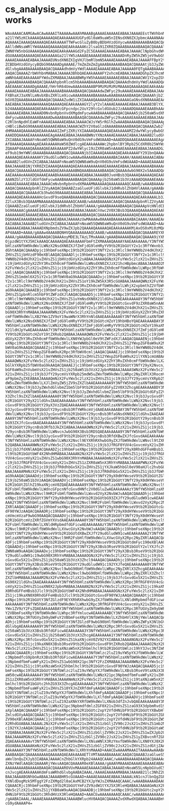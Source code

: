 # cs_analysis_app - Module App works

    WAoAAAACAAMGAwACAwAAAAITAAAAAwAAAhMAAABgAAAAEAAAAAEABAAJAAAAEEstTWVhbnM6
    a21lYW5zKCkAAAAQAAAAAQAEAAkAAAAXUGFydGl0aW9uaW5nIENsdXN0ZXJpbmcAAAANAAAA
    AQAAAAIAAAAQAAAAAQAEAAkAAAATTWFwcGluZyB0byBDbHVzdGVycwAAABAAAAABAAQACQAA
    AAlldWNsaWRlYW4AAAAQAAAAAQAEAAkAAAAKc2lsaG91ZXR0ZQAAABAAAAABAAQACQAAAAly
    ZWN0YW5nbGUAAAAQAAAAAQAEAAkAAAAGd2FyZC5EAAAAEAAAAAEABAAJAAAAClNpbGhvdWV0
    dGUAAAAQAAAAAQAEAAkAAAAGa21lYW5zAAAAEAAAAAEABAAJAAAADnRyZW5kZW5jeV9wbG90
    AAAAEAAAAAEABAAJAAAAEUNsdXN0ZXIgVHJlbmRlbmN5AAAAEAAAAAEABAAJAAAAFFBpY2tl
    ZCBDbHVzdGVycyBQbG90AAAADgAAAAE/7mZmZmZmZgAAABAAAAABAAQACQAAAAtjb3JyZWxh
    dGlvbgAAABAAAAABAAQACQAAAAdhdmVyYWdlAAAAEAAAAAEABAAJAAAAA0FQTgAAABAAAAAG
    AAQACQAAAAZrbWVhbnMABAAJAAAAA3BhbQAEAAkAAAAFY2xhcmEABAAJAAAADGhpZXJhcmNo
    aWNhbAAEAAkAAAAFYWduZXMABAAJAAAABWRpYW5hAAAAEAAAAAEABAAJAAAACWV1Y2xpZGVh
    bgAAABAAAAABAAQACQAAAAhpbnRlcm5hbAAAABAAAAABAAQACQAAAAdhdmVyYWdlAAAADQAA
    AAEAAAACAAAADgAAAAE/hHrhR64UewAAAA4AAAABP9MzMzMzMzMAAAAQAAAAAQAEAAkAAAAA
    AAAAEAAAAAEABAAJAAAAAAAAABAAAAABAAQACQAAAAdwZWFyc29uAAAAEAAAAAEABAAJAAAA
    FXBhaXJ3aXNlLmNvbXBsZXRlLm9icwAAAA0AAAABAAAAAwAAABAAAAABAAQACQAAAAhjb21w
    bGV0ZQAAABAAAAABAAQACQAAAAZudW1iZXIAAAAQAAAAAQAEAAkAAAAGaGNsdXN0AAAAEAAA
    AAEABAAJAAAAAW4AAAAQAAAAAQAEAAkAAAAGY2lyY2xlAAAAEAAAAAEABAAJAAAAB3BlYXJz
    b24AAAAQAAAAAQAEAAkAAAAVcGFpcndpc2UuY29tcGxldGUub2JzAAAADQAAAAEAAABkAAAA
    EAAAAAEABAAJAAAAD0NvbnRpbnVvdXMgdmFycwAAABAAAAABAAQACQAAAA5jb250aW5vdXNf
    dmFycwAAAA0AAAABAAAADwAAABAAAAABAAQACQAAAAdwZWFyc29uAAAAEAAAAAEABAAJAAAA
    C2RlbnNpdHlEaWFnAAAAEAAAAAEABAAJAAAACWJsYW5rRGlhZwAAABAAAAABAAQACQAAAApV
    cHBlciBwbG90AAAAEAAAAAEABAAJAAAACWZhY2V0aGlzdAAAABAAAAABAAQACQAAAAZwb2lu
    dHMAAAAQAAAAAQAEAAkAAAAIZmFjZXRiYXIAAAAQAAAAAQAEAAkAAAAMZ2dwYWlycyBwbG90
    AAADDQAAAAEAAAAAAAAEAgAAAAEABAAJAAAABWNsYXNzAAAAEAAAAAIABAAJAAAAB2ludGVn
    ZXIABAAJAAAAFnNoaW55QWN0aW9uQnV0dG9uVmFsdWUAAAD+AAADDQAAAAEAAAAAAAAEAgAA
    Af8AAAAQAAAAAgAEAAkAAAAHaW50ZWdlcgAEAAkAAAAWc2hpbnlBY3Rpb25CdXR0b25WYWx1
    ZQAAAP4AAAAQAAAAAQAEAAkAAAAPZ2dwYWlyc19zZXR0aW5nAAAAEAAAAAEABAAJAAAADGJv
    eF9ub19mYWNldAAAABAAAAABAAQACQAAAANjb3IAAAAQAAAAAQAEAAkAAAAFY291bnQAAAAQ
    AAAAAQAEAAkAAAAKY29udGludW91cwAAAw0AAAABAAAAAAAABAIAAAH/AAAAEAAAAAIABAAJ
    AAAAB2ludGVnZXIABAAJAAAAFnNoaW55QWN0aW9uQnV0dG9uVmFsdWUAAAD+AAAAEAAAAAEA
    BAAJAAAAB1NjYXR0ZXIAAAAQAAAAAQAEAAkAAAAAAAAAEAAAAAEABAAJAAAAAAAAABAAAAAB
    AAQACQAAAAAAAAAQAAAAAQAEAAkAAAABNQAAABAAAAABAAQACQAAAAdwbG90X2x5AAAADQAA
    AAEAAAAeAAAADQAAAAEAAABkAAAAEAAAAAEABAAJAAAAB0JveHBsb3QAAAAQAAAAAQAEAAkA
    AAANZGlzY3JldGVfdmFycwAAABAAAAABAAQACQAAAApjb250aW51b3VzAAAADQAAAAEAAAAe
    AAAAEAAAAAEABAAJAAAACmNvbnRpbnVvdXMAAAMNAAAAAQAAAAAAAAQCAAAB/wAAABAAAAAC
    AAQACQAAAAdpbnRlZ2VyAAQACQAAABZzaGlueUFjdGlvbkJ1dHRvblZhbHVlAAAA/gAAABAA
    AAABAAQACQAAAAdCb3hwbG90AAAAEAAAAAEABAAJAAAAAAAAABAAAAABAAQACQAAAAAAAAAQ
    AAAAAQAEAAkAAAAHcGxvdF9seQAAABAAAAABAAQACQAAAAAAAAAQAAAAAQAEAAkAAAALb3Jp
    Z2luX3Bsb3QAAAMNAAAAAQAAAAAAAAQCAAAB/wAAABAAAAACAAQACQAAAAdpbnRlZ2VyAAQA
    CQAAABZzaGlueUFjdGlvbkJ1dHRvblZhbHVlAAAA/gAAABAAAAABAAQACQAAAApVcHNldCBw
    bG90AAAACgAAAAEAAAAAAAAAEAAAAAEABAAJAAAACnVwc2V0X3Bsb3QAAAAQAAAAAQAEAAkA
    AAAAAAAAEAAAAAEABAAJAAAAAAAAABAAAAABAAQACQAAAAAAAAAQAAAAAQAEAAkAAAAAAAAA
    DQAAAAEAAAABAAAAEAAAAAEABAAJAAAAAzUwMAAAAw0AAAABAAAAAAAABAIAAAH/AAAAEAAA
    AAIABAAJAAAAB2ludGVnZXIABAAJAAAAFnNoaW55QWN0aW9uQnV0dG9uVmFsdWUAAAD+AAAA
    EAAAAAEABAAJAAAADXNpbmdsZV9wZXJpb2QAAAAQAAAAAQAEAAkAAAAKMjAxOS0xMi0zMQAA
    AP4AAAD+AAAA/gAAAw4AAAABQNHVQAAAAAAAAAQCAAAB/wAAABAAAAABAAQACQAAAAREYXRl
    AAAA/gAAABAAAAABAAQACQAAAAoyMDE3LTAzLTMxAAAA/gAAABAAAAABAAQACQAAAA9iYXNl
    OjpzdW1tYXJ5KCkAAAQCAAAAAQAEAAkAAAAFbmFtZXMAAAAQAAAAYAAEAAkAAAA/Y3NfYW5h
    bHlzaXNfbW9kdWxlLWNzX2NsdXN0ZXJfZmFjdG9leHRyYV9tb2R1bGUtY2x1c3RfYWxnb3Jp
    dGhtAAQACQAAADpjc19hbmFseXNpc19tb2R1bGUtY3NfY2x1c3Rlcl9mYWN0b2V4dHJhX21v
    ZHVsZS1jbHVzdF90eXBlAAQACQAAADljc19hbmFseXNpc19tb2R1bGUtY3NfY2x1c3Rlcl9m
    YWN0b2V4dHJhX21vZHVsZS1jbHVzdGVyX2sABAAJAAAAQGNzX2FuYWx5c2lzX21vZHVsZS1j
    c19jbHVzdGVyX2ZhY3RvZXh0cmFfbW9kdWxlLWNsdXN0ZXJzX21hcHBpbmcABAAJAAAAO2Nz
    X2FuYWx5c2lzX21vZHVsZS1jc19jbHVzdGVyX2ZhY3RvZXh0cmFfbW9kdWxlLWRpc3RfbWV0
    cmljAAQACQAAAENjc19hbmFseXNpc19tb2R1bGUtY3NfY2x1c3Rlcl9mYWN0b2V4dHJhX21v
    ZHVsZS1mdml6X25iY2x1c3RfbWV0aG9kAAQACQAAADxjc19hbmFseXNpc19tb2R1bGUtY3Nf
    Y2x1c3Rlcl9mYWN0b2V4dHJhX21vZHVsZS1oY19kZW5kX3R5cGUABAAJAAAAQWNzX2FuYWx5
    c2lzX21vZHVsZS1jc19jbHVzdGVyX2ZhY3RvZXh0cmFfbW9kdWxlLWhjX2xpbmthZ2VfbWV0
    aG9kAAQACQAAAEBjc19hbmFseXNpc19tb2R1bGUtY3NfY2x1c3Rlcl9mYWN0b2V4dHJhX21v
    ZHVsZS1pbnRlcm5hbF9tZWFzdXJlAAQACQAAAD5jc19hbmFseXNpc19tb2R1bGUtY3NfY2x1
    c3Rlcl9mYWN0b2V4dHJhX21vZHVsZS1uYmNsdXN0X21ldGhvZAAEAAkAAAA8Y3NfYW5hbHlz
    aXNfbW9kdWxlLWNzX2NsdXN0ZXJfZmFjdG9leHRyYV9tb2R1bGUtcGxvdF9zZXR0aW5nAAQA
    CQAAADljc19hbmFseXNpc19tb2R1bGUtY3NfY2x1c3Rlcl9mYWN0b2V4dHJhX21vZHVsZS1w
    bG90X3RhYnMABAAJAAAARWNzX2FuYWx5c2lzX21vZHVsZS1jc19jbHVzdGVyX2ZhY3RvZXh0
    cmFfbW9kdWxlLXB2YWx1ZV9oY19waWNrX3RhYnNldAAEAAkAAAA6Y3NfYW5hbHlzaXNfbW9k
    dWxlLWNzX2NsdXN0ZXJfZmFjdG9leHRyYV9tb2R1bGUtcHZoY19hbHBoYQAEAAkAAABAY3Nf
    YW5hbHlzaXNfbW9kdWxlLWNzX2NsdXN0ZXJfZmFjdG9leHRyYV9tb2R1bGUtcHZoY19kaXN0
    X21ldHJpYwAEAAkAAAA7Y3NfYW5hbHlzaXNfbW9kdWxlLWNzX2NsdXN0ZXJfZmFjdG9leHRy
    YV9tb2R1bGUtcHZoY19tZXRob2QABAAJAAAAQWNzX2FuYWx5c2lzX21vZHVsZS1jc19jbHVz
    dGVyX2ZhY3RvZXh0cmFfbW9kdWxlLXN0YWJpbGl0eV9tZWFzdXJlAAQACQAAAENjc19hbmFs
    eXNpc19tb2R1bGUtY3NfY2x1c3Rlcl9mYWN0b2V4dHJhX21vZHVsZS12YWxpZGF0aW9uX2Ns
    bWV0aG9kAAQACQAAAEZjc19hbmFseXNpc19tb2R1bGUtY3NfY2x1c3Rlcl9mYWN0b2V4dHJh
    X21vZHVsZS12YWxpZGF0aW9uX2Rpc3RfbWV0cmljAAQACQAAAEJjc19hbmFseXNpc19tb2R1
    bGUtY3NfY2x1c3Rlcl9mYWN0b2V4dHJhX21vZHVsZS12YWxpZGF0aW9uX21lYXN1cmUABAAJ
    AAAAQWNzX2FuYWx5c2lzX21vZHVsZS1jc19jbHVzdGVyX2ZhY3RvZXh0cmFfbW9kdWxlLXZh
    bGlkYXRpb25fbWV0aG9kAAQACQAAAEJjc19hbmFseXNpc19tb2R1bGUtY3NfY29yX2NvcnJl
    bGF0aW9uZnVubmVsX21vZHVsZS1jb250aW51b3VzX2JpbnMABAAJAAAASWNzX2FuYWx5c2lz
    X21vZHVsZS1jc19jb3JfY29ycmVsYXRpb25mdW5uZWxfbW9kdWxlLWRpc2NyZXRlX3RocmVz
    aF9pbmZyZXEABAAJAAAAQmNzX2FuYWx5c2lzX21vZHVsZS1jc19jb3JfY29ycmVsYXRpb25m
    dW5uZWxfbW9kdWxlLXJlZmVyZW5jZV9sZXZlbAAEAAkAAAA9Y3NfYW5hbHlzaXNfbW9kdWxl
    LWNzX2Nvcl9jb3JyZWxhdGlvbmZ1bm5lbF9tb2R1bGUtdGFyZ2V0X3ZhcgAEAAkAAABDY3Nf
    YW5hbHlzaXNfbW9kdWxlLWNzX2Nvcl9jb3JyZWxhdGlvbmZ1bm5lbF9tb2R1bGUtdGFyZ2V0
    X3Zhcl9sZXZlbAAEAAkAAAA0Y3NfYW5hbHlzaXNfbW9kdWxlLWNzX2Nvcl9jb3JycGxvdF9t
    b2R1bGUtY29yX21ldGhvZAAEAAkAAAAxY3NfYW5hbHlzaXNfbW9kdWxlLWNzX2Nvcl9jb3Jy
    cGxvdF9tb2R1bGUtY29yX3VzZQAEAAkAAAA6Y3NfYW5hbHlzaXNfbW9kdWxlLWNzX2Nvcl9j
    b3JycGxvdF9tb2R1bGUtY29ycnBsb3RfYWRkcmVjdAAEAAkAAABAY3NfYW5hbHlzaXNfbW9k
    dWxlLWNzX2Nvcl9jb3JycGxvdF9tb2R1bGUtY29ycnBsb3RfaGNsdXN0X21ldGhvZAAEAAkA
    AAA9Y3NfYW5hbHlzaXNfbW9kdWxlLWNzX2Nvcl9jb3JycGxvdF9tb2R1bGUtY29ycnBsb3Rf
    bG93ZXJfcGxvdAAEAAkAAAA4Y3NfYW5hbHlzaXNfbW9kdWxlLWNzX2Nvcl9jb3JycGxvdF9t
    b2R1bGUtY29ycnBsb3Rfb3JkZXIABAAJAAAAOWNzX2FuYWx5c2lzX21vZHVsZS1jc19jb3Jf
    Y29ycnBsb3RfbW9kdWxlLWNvcnJwbG90X3Bsb3RDSQAEAAkAAAA9Y3NfYW5hbHlzaXNfbW9k
    dWxlLWNzX2Nvcl9jb3JycGxvdF9tb2R1bGUtY29ycnBsb3RfdXBwZXJfcGxvdAAEAAkAAAA4
    Y3NfYW5hbHlzaXNfbW9kdWxlLWNzX2Nvcl9EYXRhRXhwbG9yZXJfbW9kdWxlLWNvcl9tZXRo
    b2QABAAJAAAANWNzX2FuYWx5c2lzX21vZHVsZS1jc19jb3JfRGF0YUV4cGxvcmVyX21vZHVs
    ZS1jb3JfdXNlAAQACQAAADZjc19hbmFseXNpc19tb2R1bGUtY3NfY29yX0RhdGFFeHBsb3Jl
    cl9tb2R1bGUtbWF4X2NhdHMABAAJAAAAN2NzX2FuYWx5c2lzX21vZHVsZS1jc19jb3JfRGF0
    YUV4cGxvcmVyX21vZHVsZS1wbG90X3RhYnMABAAJAAAAOmNzX2FuYWx5c2lzX21vZHVsZS1j
    c19jb3JfRGF0YUV4cGxvcmVyX21vZHVsZS1zZXR0aW5nX3RhYnMABAAJAAAAPWNzX2FuYWx5
    c2lzX21vZHVsZS1jc19jb3JfR0dhbGx5X21vZHVsZS1jYXJkaW5hbGl0eV90aHJlc2hvbGQA
    BAAJAAAAMmNzX2FuYWx5c2lzX21vZHVsZS1jc19jb3JfR0dhbGx5X21vZHVsZS1jb3JfbWV0
    aG9kAAQACQAAADdjc19hbmFseXNpc19tb2R1bGUtY3NfY29yX0dHYWxseV9tb2R1bGUtZGlh
    Z19jb250aW51b3VzAAQACQAAADVjc19hbmFseXNpc19tb2R1bGUtY3NfY29yX0dHYWxseV9t
    b2R1bGUtZGlhZ19kaXNjcmV0ZQAEAAkAAAA9Y3NfYW5hbHlzaXNfbW9kdWxlLWNzX2Nvcl9H
    R2FsbHlfbW9kdWxlLWdncGFpcnNfcGxvdHNfc2V0dGluZwAEAAkAAAAzY3NfYW5hbHlzaXNf
    bW9kdWxlLWNzX2Nvcl9HR2FsbHlfbW9kdWxlLWxvd2VyX2NvbWJvAAQACQAAADhjc19hbmFs
    eXNpc19tb2R1bGUtY3NfY29yX0dHYWxseV9tb2R1bGUtbG93ZXJfY29udGludW91cwAEAAkA
    AAA2Y3NfYW5hbHlzaXNfbW9kdWxlLWNzX2Nvcl9HR2FsbHlfbW9kdWxlLWxvd2VyX2Rpc2Ny
    ZXRlAAQACQAAADFjc19hbmFseXNpc19tb2R1bGUtY3NfY29yX0dHYWxseV9tb2R1bGUtcGxv
    dF90YWJzAAQACQAAADRjc19hbmFseXNpc19tb2R1bGUtY3NfY29yX0dHYWxseV9tb2R1bGUt
    cmVmcmVzaF9wbG90AAQACQAAADVjc19hbmFseXNpc19tb2R1bGUtY3NfY29yX0dHYWxseV9t
    b2R1bGUtcmVzZXRfZGVmYXVsdAAEAAkAAAA0Y3NfYW5hbHlzaXNfbW9kdWxlLWNzX2Nvcl9H
    R2FsbHlfbW9kdWxlLXNldHRpbmdfdGFicwAEAAkAAAAzY3NfYW5hbHlzaXNfbW9kdWxlLWNz
    X2Nvcl9HR2FsbHlfbW9kdWxlLXVwcGVyX2NvbWJvAAQACQAAADhjc19hbmFseXNpc19tb2R1
    bGUtY3NfY29yX0dHYWxseV9tb2R1bGUtdXBwZXJfY29udGludW91cwAEAAkAAAA2Y3NfYW5h
    bHlzaXNfbW9kdWxlLWNzX2Nvcl9HR2FsbHlfbW9kdWxlLXVwcGVyX2Rpc2NyZXRlAAQACQAA
    ADFjc19hbmFseXNpc19tb2R1bGUtY3NfY29yX0dHYWxseV9tb2R1bGUtdmFyc190eXBlAAQA
    CQAAADdjc19hbmFseXNpc19tb2R1bGUtY3NfY29yX3Bsb3RseV9tb2R1bGUtY2xlYXJfc2Vs
    ZWN0aW9uAAQACQAAADxjc19hbmFseXNpc19tb2R1bGUtY3NfY29yX3Bsb3RseV9tb2R1bGUt
    Y29udGludW91c19wbG90X3RhYnMABAAJAAAAOGNzX2FuYWx5c2lzX21vZHVsZS1jc19jb3Jf
    cGxvdGx5X21vZHVsZS1jb250aW51b3VzX3Zhcl94AAQACQAAADhjc19hbmFseXNpc19tb2R1
    bGUtY3NfY29yX3Bsb3RseV9tb2R1bGUtY29udGludW91c192YXJfeQAEAAkAAAA0Y3NfYW5h
    bHlzaXNfbW9kdWxlLWNzX2Nvcl9wbG90bHlfbW9kdWxlLWRpc2NyZXRlX3ZhcgAEAAkAAAA7
    Y3NfYW5hbHlzaXNfbW9kdWxlLWNzX2Nvcl9wbG90bHlfbW9kdWxlLWRpc2NyZXRlX3Zhcl9s
    ZXZlbHMABAAJAAAAM2NzX2FuYWx5c2lzX21vZHVsZS1jc19jb3JfcGxvdGx5X21vZHVsZS1w
    bG90X21ldGhvZAAEAAkAAAA4Y3NfYW5hbHlzaXNfbW9kdWxlLWNzX2Rpc3RfRGF0YUV4cGxv
    cmVyX21vZHVsZS1oaXN0X2JpbnMABAAJAAAAN2NzX2FuYWx5c2lzX21vZHVsZS1jc19kaXN0
    X0RhdGFFeHBsb3Jlcl9tb2R1bGUtbWF4X2NhdHMABAAJAAAAOGNzX2FuYWx5c2lzX21vZHVs
    ZS1jc19kaXN0X0RhdGFFeHBsb3Jlcl9tb2R1bGUtcGxvdF90YWJzAAQACQAAADtjc19hbmFs
    eXNpc19tb2R1bGUtY3NfZGlzdF9EYXRhRXhwbG9yZXJfbW9kdWxlLXNldHRpbmdfdGFicwAE
    AAkAAAA6Y3NfYW5hbHlzaXNfbW9kdWxlLWNzX2Rpc3RfRGF0YUV4cGxvcmVyX21vZHVsZS12
    YWx1ZV9zY2FsZQAEAAkAAABAY3NfYW5hbHlzaXNfbW9kdWxlLWNzX2Rpc3RfUGVyZm9ybWFu
    Y2VBbmFseXRpY3NfbW9kdWxlLWhpc3RfYmlucwAEAAkAAABCY3NfYW5hbHlzaXNfbW9kdWxl
    LWNzX2Rpc3RfUGVyZm9ybWFuY2VBbmFseXRpY3NfbW9kdWxlLXZhbHVlX3NjYWxlAAQACQAA
    ADhjc19hbmFseXNpc19tb2R1bGUtY3NfZGlzdF9wbG90bHlfbW9kdWxlLWNsZWFyX3NlbGVj
    dGlvbgAEAAkAAAA9Y3NfYW5hbHlzaXNfbW9kdWxlLWNzX2Rpc3RfcGxvdGx5X21vZHVsZS1j
    b250aW51b3VzX3Bsb3RfdGFicwAEAAkAAAA3Y3NfYW5hbHlzaXNfbW9kdWxlLWNzX2Rpc3Rf
    cGxvdGx5X21vZHVsZS1jb250aW51b3VzX3ZhcgAEAAkAAAA1Y3NfYW5hbHlzaXNfbW9kdWxl
    LWNzX2Rpc3RfcGxvdGx5X21vZHVsZS1kaXNjcmV0ZV92YXIABAAJAAAANGNzX2FuYWx5c2lz
    X21vZHVsZS1jc19kaXN0X3Bsb3RseV9tb2R1bGUtcGxvdF9tZXRob2QABAAJAAAAO2NzX2Fu
    YWx5c2lzX21vZHVsZS1jc19taXNzaW5nX25hbmlhcl9tb2R1bGUtbWlzc19hY3Jvc3NfZmN0
    AAQACQAAAERjc19hbmFseXNpc19tb2R1bGUtY3NfbWlzc2luZ19uYW5pYXJfbW9kdWxlLW1p
    c3NpbmdfcG9pbnRzX3Bsb3RfdGFicwAEAAkAAAA7Y3NfYW5hbHlzaXNfbW9kdWxlLWNzX21p
    c3NpbmdfbmFuaWFyX21vZHVsZS1wbG90X21pc3NfY2FzZXMABAAJAAAANWNzX2FuYWx5c2lz
    X21vZHVsZS1jc19taXNzaW5nX25hbmlhcl9tb2R1bGUtcGxvdF90YWJzAAQACQAAAD5jc19h
    bmFseXNpc19tb2R1bGUtY3NfbWlzc2luZ19uYW5pYXJfbW9kdWxlLXBsb3RseV9taXNzX3Bv
    aW50cwAEAAkAAAA4Y3NfYW5hbHlzaXNfbW9kdWxlLWNzX21pc3NpbmdfbmFuaWFyX21vZHVs
    ZS1zZXR0aW5nX3RhYnMABAAJAAAANmNzX2FuYWx5c2lzX21vZHVsZS1jc19taXNzaW5nX25h
    bmlhcl9tb2R1bGUtc2hhZG93X3ZhcgAEAAkAAAA2Y3NfYW5hbHlzaXNfbW9kdWxlLWNzX21p
    c3NpbmdfbmFuaWFyX21vZHVsZS10YXJnZXRfdmFyAAQACQAAADFjc19hbmFseXNpc19tb2R1
    bGUtY3NfbWlzc2luZ19uYW5pYXJfbW9kdWxlLXhfdmFyAAQACQAAADFjc19hbmFseXNpc19t
    b2R1bGUtY3NfbWlzc2luZ19uYW5pYXJfbW9kdWxlLXlfdmFyAAQACQAAADVjc19hbmFseXNp
    c19tb2R1bGUtY3NfbWlzc2luZ192aXNkYXRfbW9kdWxlLXNob3dfZnJvbQAEAAkAAAA8Y3Nf
    YW5hbHlzaXNfbW9kdWxlLWNzX21pc3NpbmdfdmlzZGF0X21vZHVsZS1zaG93X3dpbmRvd19z
    aXplAAQACQAAADFjc19hbmFseXNpc19tb2R1bGUtc2xpY2VfdHNibF9tb2R1bGUtYXBwbHlf
    ZmlsdGVyAAQACQAAAC5jc19hbmFseXNpc19tb2R1bGUtc2xpY2VfdHNibF9tb2R1bGUtZGF0
    ZV90eXBlAAQACQAAAC1jc19hbmFseXNpc19tb2R1bGUtc2xpY2VfdHNibF9tb2R1bGUtZW5k
    X2RhdGUABAAJAAAAL2NzX2FuYWx5c2lzX21vZHVsZS1zbGljZV90c2JsX21vZHVsZS1mb2N1
    c192YXJzAAQACQAAACpjc19hbmFseXNpc19tb2R1bGUtc2xpY2VfdHNibF9tb2R1bGUtaW5k
    Y2QABAAJAAAAK2NzX2FuYWx5c2lzX21vZHVsZS1zbGljZV90c2JsX21vZHVsZS1wZXJpb2QA
    BAAJAAAAMGNzX2FuYWx5c2lzX21vZHVsZS1zbGljZV90c2JsX21vZHVsZS1yZXBvcnRfZGF0
    ZQAEAAkAAAAvY3NfYW5hbHlzaXNfbW9kdWxlLXNsaWNlX3RzYmxfbW9kdWxlLXN0YXJ0X2Rh
    dGUABAAJAAAAKmNzX2FuYWx5c2lzX21vZHVsZS1zbGljZV90c2JsX21vZHVsZS1zdGtjZAAE
    AAkAAAAXY3NfYW5hbHlzaXNfbW9kdWxlLXRhYnMAAAD+AAACEwAAAAMAAAITAAAAAwAAABAA
    AAABAAQACQAAAAAAAAAQAAAAAQAEAAkAAAAETlVMTAAAABAAAAACAAQACQAAABJzaGlueS5z
    aWxlbnQuZXJyb3IABAAJAAAACnZhbGlkYXRpb24AAAQCAAAC/wAAABAAAAADAAQACQAAAAdt
    ZXNzYWdlAAQACQAAAARjYWxsAAQACQAAAAR0eXBlAAAA/gAAAhMAAAADAAAAEAAAAAEABAAJ
    AAAAAAAAABAAAAABAAQACQAAAAROVUxMAAAAEAAAAAIABAAJAAAAEnNoaW55LnNpbGVudC5l
    cnJvcgAEAAkAAAAKdmFsaWRhdGlvbgAABAIAAAL/AAAAEAAAAAMABAAJAAAAB21lc3NhZ2UA
    BAAJAAAABGNhbGwABAAJAAAABHR5cGUAAAD+AAAAEAAAAAEABAAJAAAALkN1cnJlbnQgZGF0
    YXNldDogMzk5MTggY2FzZXMgd2l0aCAxMCB2YXJpYWJsZXMAAAQCAAAC/wAAABAAAAADAAQA
    CQAAACRjc19hbmFseXNpc19tb2R1bGUtYmFzZV9zdW1tYXJ5X3RleHQABAAJAAAAGmNzX2Fu
    YWx5c2lzX21vZHVsZS1jYXB0aW9uAAQACQAAADBjc19hbmFseXNpc19tb2R1bGUtc2xpY2Vf
    dHNibF9tb2R1bGUtc3RhdHVzX3RleHQAAAD+AAACEwAAAAAAAAQCAAAC/wAAABAAAAAAAAAA
    /gAABAIAAAL/AAAAEAAAAAMABAAJAAAABWlucHV0AAQACQAAAAZvdXRwdXQABAAJAAAABmV4
    cG9ydAAAAP4=

